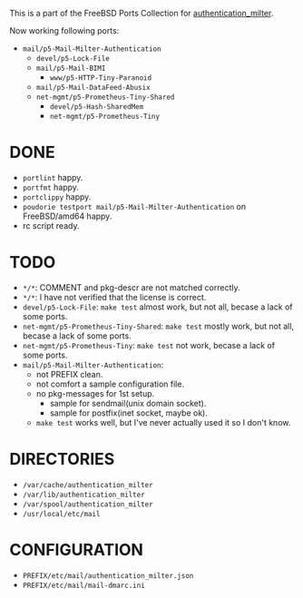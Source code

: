 This is a part of the FreeBSD Ports Collection for [authentication_milter](https://metacpan.org/dist/Mail-Milter-Authentication).

Now working following ports:

- `mail/p5-Mail-Milter-Authentication`
  - `devel/p5-Lock-File`
  - `mail/p5-Mail-BIMI`
    - `www/p5-HTTP-Tiny-Paranoid`
  - `mail/p5-Mail-DataFeed-Abusix`
  - `net-mgmt/p5-Prometheus-Tiny-Shared`
    - `devel/p5-Hash-SharedMem`
    - `net-mgmt/p5-Prometheus-Tiny`

# DONE
- `portlint` happy.
- `portfmt` happy.
- `portclippy` happy.
- `poudorie testport mail/p5-Mail-Milter-Authentication` on FreeBSD/amd64 happy.
- rc script ready.

# TODO
- `*/*`: COMMENT and pkg-descr are not matched correctly.
- `*/*`: I have not verified that the license is correct.
- `devel/p5-Lock-File`: `make test` almost work, but not all, becase a lack of some ports.
- `net-mgmt/p5-Prometheus-Tiny-Shared`: `make test` mostly work, but not all, becase a lack of some ports.
- `net-mgmt/p5-Prometheus-Tiny`: `make test` not work, becase a lack of some ports.
- `mail/p5-Mail-Milter-Authentication`:
  - not PREFIX clean.
  - not comfort a sample configuration file.
  - no pkg-messages for 1st setup.
    - sample for sendmail(unix domain socket).
    - sample for postfix(inet socket, maybe ok).
  - `make test` works well, but I've never actually used it so I don't know.

# DIRECTORIES
- `/var/cache/authentication_milter`
- `/var/lib/authentication_milter`
- `/var/spool/authentication_milter`
- `/usr/local/etc/mail`

# CONFIGURATION
- `PREFIX/etc/mail/authentication_milter.json`
- `PREFIX/etc/mail/mail-dmarc.ini`
